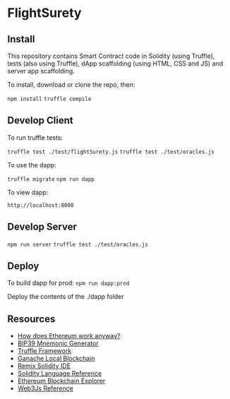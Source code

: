 # FlightSurety

## Install

This repository contains Smart Contract code in Solidity (using Truffle), tests (also using Truffle), dApp scaffolding (using HTML, CSS and JS) and server app scaffolding.

To install, download or clone the repo, then:

`npm install`
`truffle compile`

## Develop Client

To run truffle tests:

`truffle test ./test/flightSurety.js`
`truffle test ./test/oracles.js`

To use the dapp:

`truffle migrate`
`npm run dapp`

To view dapp:

`http://localhost:8000`

## Develop Server

`npm run server`
`truffle test ./test/oracles.js`

## Deploy

To build dapp for prod:
`npm run dapp:prod`

Deploy the contents of the ./dapp folder

## Resources

-   [How does Ethereum work anyway?](https://medium.com/@preethikasireddy/how-does-ethereum-work-anyway-22d1df506369)
-   [BIP39 Mnemonic Generator](https://iancoleman.io/bip39/)
-   [Truffle Framework](http://truffleframework.com/)
-   [Ganache Local Blockchain](http://truffleframework.com/ganache/)
-   [Remix Solidity IDE](https://remix.ethereum.org/)
-   [Solidity Language Reference](http://solidity.readthedocs.io/en/v0.4.24/)
-   [Ethereum Blockchain Explorer](https://etherscan.io/)
-   [Web3Js Reference](https://github.com/ethereum/wiki/wiki/JavaScript-API)
